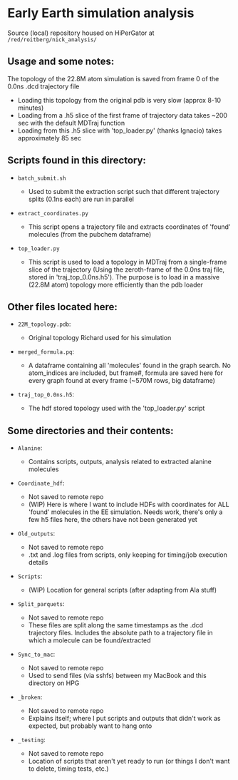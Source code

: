 # Early Earth simulation analysis

Source (local) repository housed on HiPerGator at `/red/roitberg/nick_analysis/`


## Usage and some notes:

The topology of the 22.8M atom simulation is saved from frame 0 of the 0.0ns .dcd trajectory file
- Loading this topology from the original pdb is very slow (approx 8-10 minutes)
- Loading from a .h5 slice of the first frame of trajectory data takes ~200 sec with the default MDTraj function
- Loading from this .h5 slice with 'top_loader.py' (thanks Ignacio) takes approximately 85 sec

## Scripts found in this directory:

- `batch_submit.sh`
  - Used to submit the extraction script such that different trajectory splits (0.1ns each) are run in parallel

- `extract_coordinates.py`
  - This script opens a trajectory file and extracts coordinates of 'found' molecules (from the pubchem dataframe)

- `top_loader.py`
  - This script is used to load a topology in MDTraj from a single-frame slice of the trajectory (Using the zeroth-frame of the 0.0ns traj file, stored in 'traj_top_0.0ns.h5'). The purpose is to load in a massive (22.8M atom) topology more efficiently than the pdb loader

## Other files located here:

- `22M_topology.pdb`:
  - Original topology Richard used for his simulation 

- `merged_formula.pq`:
  - A dataframe containing all 'molecules' found in the graph search. No atom_indices are included, but frame#, formula are saved here for every graph found at every frame (~570M rows, big dataframe)

- `traj_top_0.0ns.h5`:
  - The hdf stored topology used with the 'top_loader.py' script

## Some directories and their contents: 


- `Alanine`:
  - Contains scripts, outputs, analysis related to extracted alanine molecules

- `Coordinate_hdf`:
  - Not saved to remote repo
  - (WIP) Here is where I want to include HDFs with coordinates for ALL 'found' molecules in the EE simulation. Needs work, there's only a few h5 files here, the others have not been generated yet

- `Old_outputs`:
  - Not saved to remote repo
  - .txt and .log files from scripts, only keeping for timing/job execution details 

- `Scripts`:
  - (WIP) Location for general scripts (after adapting from Ala stuff)

- `Split_parquets`:
  - Not saved to remote repo
  - These files are split along the same timestamps as the .dcd trajectory files. Includes the absolute path to a trajectory file in which a molecule can be found/extracted

- `Sync_to_mac`:
  - Not saved to remote repo
  - Used to send files (via sshfs) between my MacBook and this directory on HPG

- `_broken`:
  - Not saved to remote repo
  - Explains itself; where I put scripts and outputs that didn't work as expected, but probably want to hang onto

- `_testing`:
  - Not saved to remote repo
  - Location of scripts that aren't yet ready to run (or things I don't want to delete, timing tests, etc.)
